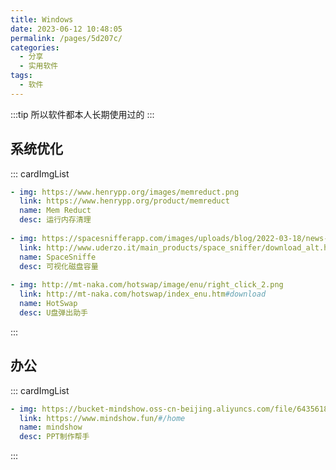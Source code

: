 ```yaml
---
title: Windows
date: 2023-06-12 10:48:05
permalink: /pages/5d207c/
categories:
  - 分享
  - 实用软件
tags:
  - 软件
---
```

:::tip
所以软件都本人长期使用过的
:::
<!-- more -->

## 系统优化

::: cardImgList

```yaml
- img: https://www.henrypp.org/images/memreduct.png
  link: https://www.henrypp.org/product/memreduct
  name: Mem Reduct
  desc: 运行内存清理
  
- img: https://spacesnifferapp.com/images/uploads/blog/2022-03-18/news-at4xw-rs-wX-400-hX-225.jpg
  link: http://www.uderzo.it/main_products/space_sniffer/download_alt.html
  name: SpaceSniffe
  desc: 可视化磁盘容量
  
- img: http://mt-naka.com/hotswap/image/enu/right_click_2.png
  link: http://mt-naka.com/hotswap/index_enu.htm#download
  name: HotSwap
  desc: U盘弹出助手
```

:::

## 办公

::: cardImgList

```yaml
- img: https://bucket-mindshow.oss-cn-beijing.aliyuncs.com/file/6435618/20220705170218_4e6e.png?x-oss-process=style/img
  link: https://www.mindshow.fun/#/home
  name: mindshow
  desc: PPT制作帮手
```

:::